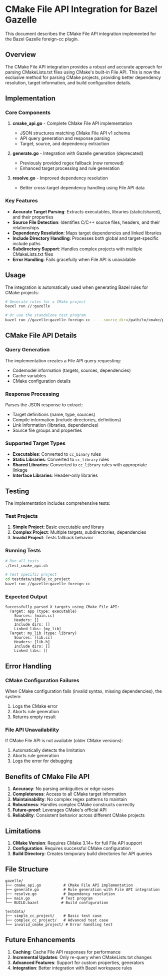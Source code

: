 # CMake File API Integration for Bazel Gazelle

This document describes the CMake File API integration implemented for the Bazel Gazelle foreign-cc plugin.

## Overview

The CMake File API integration provides a robust and accurate approach for parsing CMakeLists.txt files using CMake's built-in File API. This is now the exclusive method for parsing CMake projects, providing better dependency resolution, target information, and build configuration details.

## Implementation

### Core Components

1. **cmake_api.go** - Complete CMake File API implementation
   - JSON structures matching CMake File API v1 schema
   - API query generation and response parsing
   - Target, source, and dependency extraction

2. **generate.go** - Integration with Gazelle generation (deprecated)
   - Previously provided regex fallback (now removed)
   - Enhanced target processing and rule generation

3. **resolve.go** - Improved dependency resolution
   - Better cross-target dependency handling using File API data

### Key Features

- **Accurate Target Parsing**: Extracts executables, libraries (static/shared), and their properties
- **Source File Detection**: Identifies C/C++ source files, headers, and their relationships
- **Dependency Resolution**: Maps target dependencies and linked libraries
- **Include Directory Handling**: Processes both global and target-specific include paths
- **Subdirectory Support**: Handles complex projects with multiple CMakeLists.txt files
- **Error Handling**: Fails gracefully when File API is unavailable

## Usage

The integration is automatically used when generating Bazel rules for CMake projects:

```bash
# Generate rules for a CMake project
bazel run //:gazelle

# Or use the standalone test program
bazel run //gazelle:gazelle-foreign-cc -- --source_dir=/path/to/cmake/project
```

## CMake File API Details

### Query Generation

The implementation creates a File API query requesting:
- Codemodel information (targets, sources, dependencies)
- Cache variables
- CMake configuration details

### Response Processing

Parses the JSON response to extract:
- Target definitions (name, type, sources)
- Compile information (include directories, definitions)
- Link information (libraries, dependencies)
- Source file groups and properties

### Supported Target Types

- **Executables**: Converted to `cc_binary` rules
- **Static Libraries**: Converted to `cc_library` rules
- **Shared Libraries**: Converted to `cc_library` rules with appropriate linkage
- **Interface Libraries**: Header-only libraries

## Testing

The implementation includes comprehensive tests:

### Test Projects

1. **Simple Project**: Basic executable and library
2. **Complex Project**: Multiple targets, subdirectories, dependencies
3. **Invalid Project**: Tests fallback behavior

### Running Tests

```bash
# Run all tests
./test_cmake_api.sh

# Test specific project
cd testdata/simple_cc_project
bazel run //gazelle:gazelle-foreign-cc
```

### Expected Output

```
Successfully parsed X targets using CMake File API:
  Target: app (type: executable)
    Sources: [main.cc]
    Headers: []
    Include dirs: []
    Linked libs: [my_lib]
  Target: my_lib (type: library)
    Sources: [lib.cc]
    Headers: [lib.h]
    Include dirs: []
    Linked libs: []
```

## Error Handling

### CMake Configuration Failures

When CMake configuration fails (invalid syntax, missing dependencies), the system:
1. Logs the CMake error
2. Aborts rule generation
3. Returns empty result

### File API Unavailability

If CMake File API is not available (older CMake versions):
1. Automatically detects the limitation
2. Aborts rule generation
3. Logs the error for debugging

## Benefits of CMake File API

1. **Accuracy**: No parsing ambiguities or edge cases
2. **Completeness**: Access to all CMake target information
3. **Maintainability**: No complex regex patterns to maintain
4. **Robustness**: Handles complex CMake constructs correctly
5. **Future-proof**: Leverages CMake's official API
6. **Reliability**: Consistent behavior across different CMake projects

## Limitations

1. **CMake Version**: Requires CMake 3.14+ for full File API support
2. **Configuration**: Requires successful CMake configuration
3. **Build Directory**: Creates temporary build directories for API queries

## File Structure

```
gazelle/
├── cmake_api.go          # CMake File API implementation
├── generate.go           # Rule generation with File API integration
├── resolve.go            # Dependency resolution
├── main.go              # Test program
└── BUILD.bazel          # Build configuration

testdata/
├── simple_cc_project/    # Basic test case
├── complex_cc_project/   # Advanced test case
└── invalid_cmake_project/ # Error handling test
```

## Future Enhancements

1. **Caching**: Cache File API responses for performance
2. **Incremental Updates**: Only re-query when CMakeLists.txt changes
3. **Advanced Features**: Support for custom properties, generators
4. **Integration**: Better integration with Bazel workspace rules